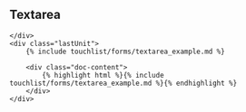 <div class="line">
	<div class="unit size1of3 gutter-right">
		<h2>Textarea</h2>
		
	</div>
	<div class="lastUnit">
		{% include touchlist/forms/textarea_example.md %}

		<div class="doc-content">
			{% highlight html %}{% include touchlist/forms/textarea_example.md %}{% endhighlight %}
		</div>
	</div>
</div>